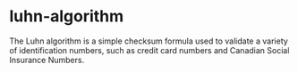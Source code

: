 # luhn-algorithm
The ​Luhn algorithm​ is a simple checksum formula used to validate a variety of identification numbers, such as credit card numbers and Canadian Social Insurance Numbers.
